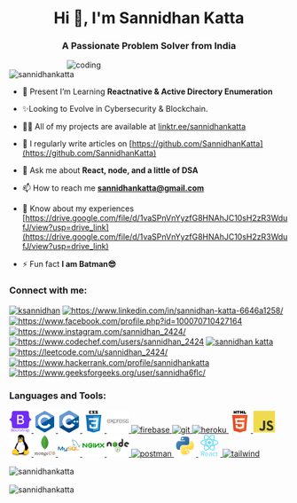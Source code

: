 

<!--
**SannidhanKatta/SannidhanKatta** is a ✨ _special_ ✨ repository because its `README.md` (this file) appears on your GitHub profile.

Here are some ideas to get you started:

- 🔭 I’m currently working on ...
- 🌱 I’m currently learning ...
- 👯 I’m looking to collaborate on ...
- 🤔 I’m looking for help with ...
- 💬 Ask me about ...
- 📫 How to reach me: ...
- 😄 Pronouns: ...
- ⚡ Fun fact: ...
-->


<h1 align="center">Hi 👋, I'm Sannidhan Katta</h1>
<h3 align="center">A Passionate Problem Solver from India</h3>
<img align = "right" alt = "coding" width = "400" src = "https://media.giphy.com/media/JqmupuTVZYaQX5s094/giphy.gif?cid=ecf05e47x6x93qmfb1b4hs2u71fcb38djqkd3kklc3xweuam&ep=v1_gifs_search&rid=giphy.gif&ct=g">

<p align="left"> <img src="https://komarev.com/ghpvc/?username=sannidhankatta&label=Profile%20views&color=0e75b6&style=flat" alt="sannidhankatta" /> </p>

- 🌱 Present I’m Learning **Reactnative & Active Directory Enumeration**
  
- ✨Looking to Evolve in Cybersecurity & Blockchain.

- 👨‍💻 All of my projects are available at [linktr.ee/sannidhankatta](linktr.ee/sannidhankatta)

- 📝 I regularly write articles on [https://github.com/SannidhanKatta](https://github.com/SannidhanKatta)

- 💬 Ask me about **React, node, and a little of DSA**

- 📫 How to reach me **sannidhankatta@gmail.com**

- 📄 Know about my experiences [https://drive.google.com/file/d/1vaSPnVnYyzfG8HNAhJC10sH2zR3WdufJ/view?usp=drive_link](https://drive.google.com/file/d/1vaSPnVnYyzfG8HNAhJC10sH2zR3WdufJ/view?usp=drive_link)

- ⚡ Fun fact **I am Batman😎**

<h3 align="left">Connect with me:</h3>
<p align="left">
<a href="https://twitter.com/ksannidhan" target="blank"><img align="center" src="https://raw.githubusercontent.com/rahuldkjain/github-profile-readme-generator/master/src/images/icons/Social/twitter.svg" alt="ksannidhan" height="30" width="40" /></a>
<a href="https://linkedin.com/in/sannidhan-katta-6646a1258/" target="blank"><img align="center" src="https://raw.githubusercontent.com/rahuldkjain/github-profile-readme-generator/master/src/images/icons/Social/linked-in-alt.svg" alt="https://www.linkedin.com/in/sannidhan-katta-6646a1258/" height="30" width="40" /></a>
<a href="https://fb.com/profile.php?id=100070710427164" target="blank"><img align="center" src="https://raw.githubusercontent.com/rahuldkjain/github-profile-readme-generator/master/src/images/icons/Social/facebook.svg" alt="https://www.facebook.com/profile.php?id=100070710427164" height="30" width="40" /></a>
<a href="https://instagram.com/sannidhan_2424/" target="blank"><img align="center" src="https://raw.githubusercontent.com/rahuldkjain/github-profile-readme-generator/master/src/images/icons/Social/instagram.svg" alt="https://www.instagram.com/sannidhan_2424/" height="30" width="40" /></a>
<a href="https://www.codechef.com/users/sannidhan_2424" target="blank"><img align="center" src="https://cdn.jsdelivr.net/npm/simple-icons@3.1.0/icons/codechef.svg" alt="https://www.codechef.com/users/sannidhan_2424" height="30" width="40" /></a>
<a href="https://www.hackerrank.com/sannidhan katta" target="blank"><img align="center" src="https://raw.githubusercontent.com/rahuldkjain/github-profile-readme-generator/master/src/images/icons/Social/hackerrank.svg" alt="sannidhan katta" height="30" width="40" /></a>
<a href="https://leetcode.com/u/sannidhan_2424/" target="blank"><img align="center" src="https://raw.githubusercontent.com/rahuldkjain/github-profile-readme-generator/master/src/images/icons/Social/leet-code.svg" alt="https://leetcode.com/u/sannidhan_2424/" height="30" width="40" /></a>
<a href="https://www.hackerrank.com/profile/sannidhankatta" target="blank"><img align="center" src="https://raw.githubusercontent.com/rahuldkjain/github-profile-readme-generator/master/src/images/icons/Social/hackerearth.svg" alt="https://www.hackerrank.com/profile/sannidhankatta" height="30" width="40" /></a>
<a href="https://www.geeksforgeeks.org/user/sannidha6flc/" target="blank"><img align="center" src="https://raw.githubusercontent.com/rahuldkjain/github-profile-readme-generator/master/src/images/icons/Social/geeks-for-geeks.svg" alt="https://www.geeksforgeeks.org/user/sannidha6flc/" height="30" width="40" /></a>
</p>

<h3 align="left">Languages and Tools:</h3>
<p align="left"> <a href="https://getbootstrap.com" target="_blank" rel="noreferrer"> <img src="https://raw.githubusercontent.com/devicons/devicon/master/icons/bootstrap/bootstrap-plain-wordmark.svg" alt="bootstrap" width="40" height="40"/> </a> <a href="https://www.cprogramming.com/" target="_blank" rel="noreferrer"> <img src="https://raw.githubusercontent.com/devicons/devicon/master/icons/c/c-original.svg" alt="c" width="40" height="40"/> </a> <a href="https://www.w3schools.com/cpp/" target="_blank" rel="noreferrer"> <img src="https://raw.githubusercontent.com/devicons/devicon/master/icons/cplusplus/cplusplus-original.svg" alt="cplusplus" width="40" height="40"/> </a> <a href="https://www.w3schools.com/css/" target="_blank" rel="noreferrer"> <img src="https://raw.githubusercontent.com/devicons/devicon/master/icons/css3/css3-original-wordmark.svg" alt="css3" width="40" height="40"/> </a> <a href="https://expressjs.com" target="_blank" rel="noreferrer"> <img src="https://raw.githubusercontent.com/devicons/devicon/master/icons/express/express-original-wordmark.svg" alt="express" width="40" height="40"/> </a> <a href="https://firebase.google.com/" target="_blank" rel="noreferrer"> <img src="https://www.vectorlogo.zone/logos/firebase/firebase-icon.svg" alt="firebase" width="40" height="40"/> </a> <a href="https://git-scm.com/" target="_blank" rel="noreferrer"> <img src="https://www.vectorlogo.zone/logos/git-scm/git-scm-icon.svg" alt="git" width="40" height="40"/> </a> <a href="https://heroku.com" target="_blank" rel="noreferrer"> <img src="https://www.vectorlogo.zone/logos/heroku/heroku-icon.svg" alt="heroku" width="40" height="40"/> </a> <a href="https://www.w3.org/html/" target="_blank" rel="noreferrer"> <img src="https://raw.githubusercontent.com/devicons/devicon/master/icons/html5/html5-original-wordmark.svg" alt="html5" width="40" height="40"/> </a> <a href="https://developer.mozilla.org/en-US/docs/Web/JavaScript" target="_blank" rel="noreferrer"> <img src="https://raw.githubusercontent.com/devicons/devicon/master/icons/javascript/javascript-original.svg" alt="javascript" width="40" height="40"/> </a> <a href="https://www.linux.org/" target="_blank" rel="noreferrer"> <img src="https://raw.githubusercontent.com/devicons/devicon/master/icons/linux/linux-original.svg" alt="linux" width="40" height="40"/> </a> <a href="https://www.mongodb.com/" target="_blank" rel="noreferrer"> <img src="https://raw.githubusercontent.com/devicons/devicon/master/icons/mongodb/mongodb-original-wordmark.svg" alt="mongodb" width="40" height="40"/> </a> <a href="https://www.mysql.com/" target="_blank" rel="noreferrer"> <img src="https://raw.githubusercontent.com/devicons/devicon/master/icons/mysql/mysql-original-wordmark.svg" alt="mysql" width="40" height="40"/> </a> <a href="https://www.nginx.com" target="_blank" rel="noreferrer"> <img src="https://raw.githubusercontent.com/devicons/devicon/master/icons/nginx/nginx-original.svg" alt="nginx" width="40" height="40"/> </a> <a href="https://nodejs.org" target="_blank" rel="noreferrer"> <img src="https://raw.githubusercontent.com/devicons/devicon/master/icons/nodejs/nodejs-original-wordmark.svg" alt="nodejs" width="40" height="40"/> </a> <a href="https://postman.com" target="_blank" rel="noreferrer"> <img src="https://www.vectorlogo.zone/logos/getpostman/getpostman-icon.svg" alt="postman" width="40" height="40"/> </a> <a href="https://www.python.org" target="_blank" rel="noreferrer"> <img src="https://raw.githubusercontent.com/devicons/devicon/master/icons/python/python-original.svg" alt="python" width="40" height="40"/> </a> <a href="https://reactjs.org/" target="_blank" rel="noreferrer"> <img src="https://raw.githubusercontent.com/devicons/devicon/master/icons/react/react-original-wordmark.svg" alt="react" width="40" height="40"/> </a> <a href="https://tailwindcss.com/" target="_blank" rel="noreferrer"> <img src="https://www.vectorlogo.zone/logos/tailwindcss/tailwindcss-icon.svg" alt="tailwind" width="40" height="40"/> </a> </p>

<p><img align="center" src="https://github-readme-stats.vercel.app/api/top-langs?username=sannidhankatta&show_icons=true&locale=en&layout=compact" alt="sannidhankatta" /></p>

<p><img align="center" src="https://github-readme-streak-stats.herokuapp.com/?user=sannidhankatta&" alt="sannidhankatta" /></p>
